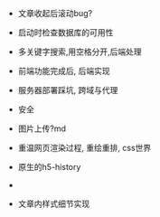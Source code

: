 - 文章收起后滚动bug?
- 启动时检查数据库的可用性
- 多关键字搜索,用空格分开,后端处理

- 前端功能完成后, 后端实现
- 服务器部署踩坑, 跨域与代理
- 安全

- 图片上传?md
- 重温网页渲染过程, 重绘重排, css世界
- 原生的h5-history
- 
- 文章内样式细节实现